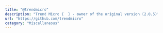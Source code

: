 ```yaml
---
title: "@trendmicro"
description: "Trend Micro {  } - owner of the original version (2.0.5)"
url: "https://github.com/trendmicro"
category: "Miscellaneous"
---
```

